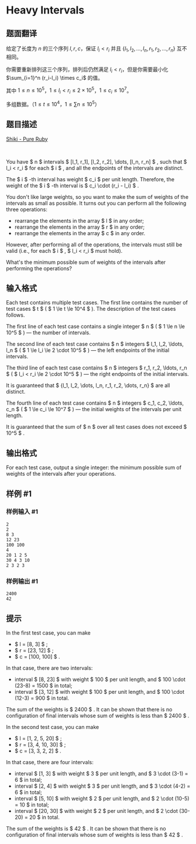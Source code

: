 # Heavy Intervals

## 题面翻译

给定了长度为 $n$ 的三个序列 $l,r,c$，保证 $l_i < r_i$ 并且 $\{l_1,l_2,\dots,l_n,r_1,r_2,\dots,r_n\}$ 互不相同。

你需要重新排列这三个序列，排列后仍然满足 $l_i<r_i$，但是你需要最小化 $\sum_{i=1}^n (r_i-l_i) \times c_i$ 的值。

其中 $1 \le n \le 10^5$，$1 \le l_i<r_i \le 2 \times 10^5$，$1 \le c_i \le 10^7$。

多组数据。（$1 \le t \le 10^4$，$1 \le \sum n \le 10^5$）

## 题目描述

[Shiki - Pure Ruby](https://soundcloud.com/shiki-8/pure-rubyversoundcloud)

⠀



You have $ n $ intervals $ [l_1, r_1], [l_2, r_2], \dots, [l_n, r_n] $ , such that $ l_i < r_i $ for each $ i $ , and all the endpoints of the intervals are distinct.

The $ i $ -th interval has weight $ c_i $ per unit length. Therefore, the weight of the $ i $ -th interval is $ c_i \cdot (r_i - l_i) $ .

You don't like large weights, so you want to make the sum of weights of the intervals as small as possible. It turns out you can perform all the following three operations:

- rearrange the elements in the array $ l $ in any order;
- rearrange the elements in the array $ r $ in any order;
- rearrange the elements in the array $ c $ in any order.

However, after performing all of the operations, the intervals must still be valid (i.e., for each $ i $ , $ l_i < r_i $ must hold).

What's the minimum possible sum of weights of the intervals after performing the operations?

## 输入格式

Each test contains multiple test cases. The first line contains the number of test cases $ t $ ( $ 1 \le t \le 10^4 $ ). The description of the test cases follows.

The first line of each test case contains a single integer $ n $ ( $ 1 \le n \le 10^5 $ ) — the number of intervals.

The second line of each test case contains $ n $ integers $ l_1, l_2, \ldots, l_n $ ( $ 1 \le l_i \le 2 \cdot 10^5 $ ) — the left endpoints of the initial intervals.

The third line of each test case contains $ n $ integers $ r_1, r_2, \ldots, r_n $ ( $ l_i < r_i \le 2 \cdot 10^5 $ ) — the right endpoints of the initial intervals.

It is guaranteed that $ \{l_1, l_2, \dots, l_n, r_1, r_2, \dots, r_n\} $ are all distinct.

The fourth line of each test case contains $ n $ integers $ c_1, c_2, \ldots, c_n $ ( $ 1 \le c_i \le 10^7 $ ) — the initial weights of the intervals per unit length.

It is guaranteed that the sum of $ n $ over all test cases does not exceed $ 10^5 $ .

## 输出格式

For each test case, output a single integer: the minimum possible sum of weights of the intervals after your operations.

## 样例 #1

### 样例输入 #1

```
2
2
8 3
12 23
100 100
4
20 1 2 5
30 4 3 10
2 3 2 3
```

### 样例输出 #1

```
2400
42
```

## 提示

In the first test case, you can make

- $ l = [8, 3] $ ;
- $ r = [23, 12] $ ;
- $ c = [100, 100] $ .

In that case, there are two intervals:

- interval $ [8, 23] $ with weight $ 100 $ per unit length, and $ 100 \cdot (23-8) = 1500 $ in total;
- interval $ [3, 12] $ with weight $ 100 $ per unit length, and $ 100 \cdot (12-3) = 900 $ in total.

The sum of the weights is $ 2400 $ . It can be shown that there is no configuration of final intervals whose sum of weights is less than $ 2400 $ .

In the second test case, you can make

- $ l = [1, 2, 5, 20] $ ;
- $ r = [3, 4, 10, 30] $ ;
- $ c = [3, 3, 2, 2] $ .

In that case, there are four intervals:

- interval $ [1, 3] $ with weight $ 3 $ per unit length, and $ 3 \cdot (3-1) = 6 $ in total;
- interval $ [2, 4] $ with weight $ 3 $ per unit length, and $ 3 \cdot (4-2) = 6 $ in total;
- interval $ [5, 10] $ with weight $ 2 $ per unit length, and $ 2 \cdot (10-5) = 10 $ in total;
- interval $ [20, 30] $ with weight $ 2 $ per unit length, and $ 2 \cdot (30-20) = 20 $ in total.

The sum of the weights is $ 42 $ . It can be shown that there is no configuration of final intervals whose sum of weights is less than $ 42 $ .